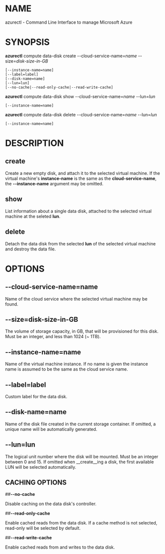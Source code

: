 # NAME

azurectl - Command Line Interface to manage Microsoft Azure

# SYNOPSIS

__azurectl__ compute data-disk create --cloud-service-name=*name* --size=*disk-size-in-GB*

    [--instance-name=name]
    [--label=label]
    [--disk-name=name]
    [--lun=lun]
    [--no-cache|--read-only-cache|--read-write-cache]

__azurectl__ compute data-disk show --cloud-service-name=*name* --lun=*lun*

    [--instance-name=name]

__azurectl__ compute data-disk delete --cloud-service-name=*name* --lun=*lun*

    [--instance-name=name]

# DESCRIPTION

## __create__

Create a new empty disk, and attach it to the selected virtual machine. If the
virtual machine's __instance-name__ is the same as the __cloud-service-name__,
the __--instance-name__ argument may be omitted.

## __show__

List information about a single data disk, attached to the selected virtual
machine at the seleted __lun__.

## __delete__

Detach the data disk from the selected __lun__ of the selected virtual machine
and destroy the data file.

# OPTIONS

## __--cloud-service-name=name__

Name of the cloud service where the selected virtual machine may be found.

## __--size=disk-size-in-GB__

The volume of storage capacity, in GB, that will be provisioned for this disk.
Must be an integer, and less than 1024 (~ 1TB).

## __--instance-name=name__

Name of the virtual machine instance. If no name is given the instance name is
assumed to be the same as the cloud service name.

## __--label=label__

Custom label for the data disk.

## __--disk-name=name__

Name of the disk file created in the current storage container. If omitted, a
unique name will be automatically generated.

## __--lun=lun__

The logical unit number where the disk will be mounted. Must be an integer
between 0 and 15. If omitted when __create__ing a disk, the first available LUN
will be selected automatically.

## CACHING OPTIONS

##__--no-cache__

Disable caching on the data disk's controller.

##__--read-only-cache__

Enable cached reads from the data disk. If a cache method is not selected,
read-only will be selected by default.

##__--read-write-cache__

Enable cached reads from and writes to the data disk.
